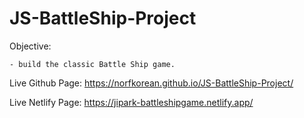 # JS-BattleShip-Project

Objective: 

    - build the classic Battle Ship game. 


Live Github Page: https://norfkorean.github.io/JS-BattleShip-Project/

Live Netlify Page: https://jipark-battleshipgame.netlify.app/
